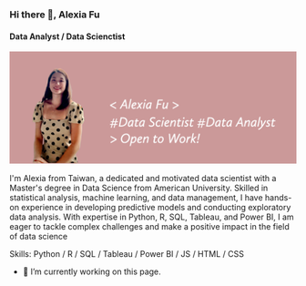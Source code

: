 ### Hi there 👋, Alexia Fu
#### Data Analyst / Data Scienctist
![Data Analyst / Data Scientist](https://github.com/alexiafu/alexiafu/blob/main/My%20project-1%20(1).png)

I'm Alexia from Taiwan, a dedicated and motivated data scientist with a Master's degree in Data Science from American University. Skilled in statistical analysis, machine learning, and data management, I have hands-on experience in developing predictive models and conducting exploratory data analysis. With expertise in Python, R, SQL, Tableau, and Power BI, I am eager to tackle complex challenges and make a positive impact in the field of data science

Skills: Python / R / SQL / Tableau / Power BI / JS / HTML / CSS

- 🔭 I’m currently working on this page. 











